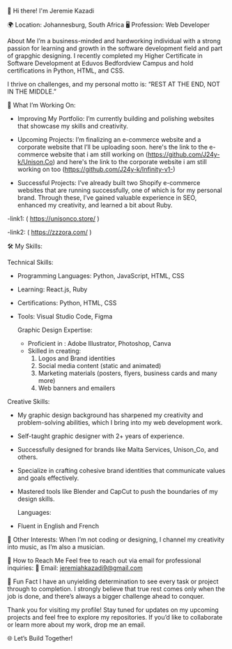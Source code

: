 👋 Hi there! I'm Jeremie Kazadi

🌍 Location: Johannesburg, South Africa
🖥️ Profession: Web Developer

About Me
I’m a business-minded and hardworking individual with a strong passion for learning and growth in the software development field and part of grapghic designing. I recently completed my Higher Certificate in Software Development at Eduvos Bedfordview Campus and hold certifications in Python, HTML, and CSS.

I thrive on challenges, and my personal motto is:
“REST AT THE END, NOT IN THE MIDDLE.”

🚀 What I’m Working On:

- Improving My Portfolio: I’m currently building and polishing websites that showcase my skills and creativity.
  
- Upcoming Projects: I’m finalizing an e-commerce website and a corporate website that I’ll be uploading soon.
here's the link to the e-commerce website that i am still working on (https://github.com/J24y-k/Unison.Co)
and here's the link to the corporate website i am still working on too (https://github.com/J24y-k/Infinity-v1-)

- Successful Projects: I’ve already built two Shopify e-commerce websites that are running successfully, one of which is for my personal brand. Through these, I’ve gained valuable experience in SEO, enhanced my creativity, and learned a bit about Ruby.

-link1: ( https://unisonco.store/ )

-link2: ( https://zzzora.com/ )

🛠️ My Skills: 

 Technical Skills:
- Programming Languages: Python, JavaScript, HTML, CSS
- Learning: React.js, Ruby
- Certifications: Python, HTML, CSS
- Tools: Visual Studio Code, Figma
  
  Graphic Design Expertise:
  - Proficient in : Adobe Illustrator, Photoshop, Canva
  - Skilled in creating:
     1) Logos and Brand identities
     2) Social media content  (static and animated)
     3) Marketing materials (posters, flyers, business cards and many more)
     4) Web banners and emailers
  
Creative Skills: 
- My graphic design background has sharpened my creativity and problem-solving abilities, which I bring into my web development work.
- Self-taught graphic designer with 2+ years of experience.
- Successfully designed for brands like Malta Services, Unison_Co, and others.
- Specialize in crafting cohesive brand identities that communicate values and goals effectively.
- Mastered tools like Blender and CapCut to push the boundaries of my design skills.

  Languages:
- Fluent in English and French

🎵 Other Interests: 
When I’m not coding or designing, I channel my creativity into music, as I’m also a musician.

📨 How to Reach Me
Feel free to reach out via email for professional inquiries:
📧 Email: jeremiahkazadi9@gmail.com

🌟 Fun Fact
I have an unyielding determination to see every task or project through to completion. I strongly believe that true rest comes only when the job is done, and there’s always a bigger challenge ahead to conquer.


Thank you for visiting my profile! Stay tuned for updates on my upcoming projects and feel free to explore my repositories. If you’d like to collaborate or learn more about my work, drop me an email.

🌐 Let’s Build Together!
